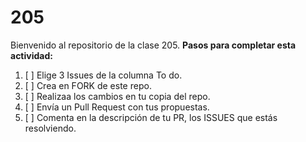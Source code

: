 # 205
Bienvenido al repositorio de la clase 205.
**Pasos para completar esta actividad:**

1. [ ] Elige 3 Issues de la columna To do.
2. [ ] Crea en FORK de este repo.
3. [ ] Realizaa los cambios en tu copia del repo.
4. [ ] Envía un Pull Request con tus propuestas.
5. [ ] Comenta en la descripción de tu PR, los ISSUES que estás resolviendo.
